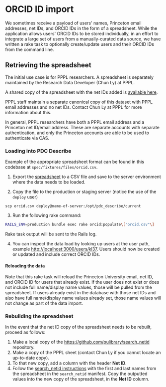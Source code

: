 # ORCID ID import

We sometimes receive a payload of users' names, Princeton email addresses, net IDs, and ORCID IDs in the form of a spreadsheet.  While the application allows users' ORCID IDs to be stored individually, in an effort to integrate a large set of users from a manually-curated data source, we have written a rake task to optionally create/update users and their ORCID IDs from the command line.

## Retrieving the spreadsheet

The initial use case is for PPPL researchers.  A spreadsheet is separately maintained by the Research Data Developer (Chun Ly) at PPPL.

A shared copy of the spreadsheet with the net IDs added is [available here](https://docs.google.com/spreadsheets/d/1U6AuWCLogVGBcNXmH4p6o8ZQc2nleyt0s0TedOpNkC0/edit#gid=0).

PPPL staff maintain a separate canonical copy of this dataset with PPPL email addresses and no net IDs.  Contact Chun Ly at PPPL for more information about this.

In general, PPPL researchers have both a PPPL email address and a Princeton net ID/email address.  These are separate accounts with separate authentication, and only the Princeton accounts are able to be used to authenticate via CAS.

### Loading into PDC Describe

Example of the appropriate spreadsheet format can be found in this codebase at `spec/fixtures/files/orcid.csv`.

1. Export the [spreadsheet](https://docs.google.com/spreadsheets/d/1U6AuWCLogVGBcNXmH4p6o8ZQc2nleyt0s0TedOpNkC0/edit#gid=0) to a CSV file and save to the server environment where the data needs to be loaded.

2. Copy the file to the production or staging server (notice the use of the `deploy` user)

```
scp orcid.csv deploy@name-of-server:/opt/pdc_describe/current
```

3. Run the following rake command:
  ```bash
  RAILS_ENV=production bundle exec rake orcid:populate\["orcid.csv"\]
  ```
  Rake task output will be sent to the Rails log.

4. You can inspect the data load by looking up users at the user path, example [http://localhost:3000/users/kl37](http://localhost:3000/users/kl37).  Users should now be created or updated and include correct ORCID IDs.


#### Reloading the data

Note that this rake task will reload the Princeton University email, net ID, and ORCID ID for users that already exist.  If the user does not exist or does not include full name/display name values, those will be pulled from the spreadsheet.  If users already exist in the database with those net IDs and also have full name/display name values already set, those name values will not change as part of the data import.


### Rebuilding the spreadsheet

In the event that the net ID copy of the spreadsheet needs to be rebuilt, proceed as follows:

1. Make a local copy of the https://github.com/pulibrary/search_netid repository.
1. Make a copy of the PPPL sheet (contact Chun Ly if you cannot locate an up-to-date copy).
1. To that new copy, add a column with the header **Net ID**.
1. Follow the [search_netid instructions](https://github.com/pulibrary/search_netid#instructions) with the first and last names from the spreadsheet in the `search_netid` manifest.  Copy the outputted values into the new copy of the spreadsheet, in the **Net ID** column.
